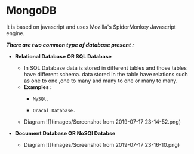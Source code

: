 # MongoDB
It is based on javascript and uses Mozilla's SpiderMonkey Javascript engine.

__*There are two common type of database present :*__
- __Relational Database OR SQL Database__

    - In SQL Database data is stored in different tables and those tables have different schema.
      data stored in the table have relations such as one to one ,one to many and many to one or many to many.
    - __Examples :__
        -     MySQl.
        -     Oracal Database.
    - Diagram
        ![](images/Screenshot from 2019-07-17 23-14-52.png)
    

- __Document Database OR NoSQl Databse__
    - Diagram
        ![](images/Screenshot from 2019-07-17 23-16-10.png)
